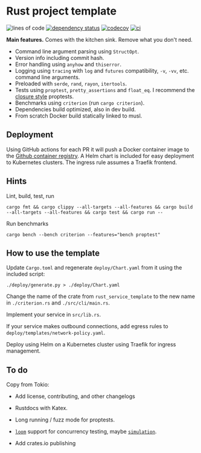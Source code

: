 # Rust project template

![lines of code](https://img.shields.io/tokei/lines/github/recmo/rust-app-template)
[![dependency status](https://deps.rs/repo/github/recmo/rust-app-template/status.svg)](https://deps.rs/repo/github/recmo/rust-app-template)
[![codecov](https://img.shields.io/codecov/c/github/recmo/rust-app-template)](https://codecov.io/gh/Recmo/rust-app-template)
[![ci](https://img.shields.io/github/workflow/status/recmo/rust-app-template/ci)](https://github.com/Recmo/rust-app-template/actions?query=workflow%ci)

**Main features.** Comes with the kitchen sink. Remove what you don't need.

* Command line argument parsing using `StructOpt`.
* Version info including commit hash.
* Error handling using `anyhow` and `thiserror`.
* Logging using `tracing` with `log` and `futures` compatibility, `-v`, `-vv`, etc. command line arguments.
* Preloaded with `serde`, `rand`, `rayon`, `itertools`.
* Tests using `proptest`, `pretty_assertions` and `float_eq`. I recommend the [closure style](https://docs.rs/proptest/0.10.1/proptest/macro.proptest.html#closure-style-invocation) proptests.
* Benchmarks using `criterion` (run `cargo criterion`).
* Dependencies build optimized, also in dev build.
* From scratch Docker build statically linked to musl.

## Deployment

Using GitHub actions for each PR it will push a Docker container image to the [Github container registry](ghcr.io). A Helm chart is included for easy deployment to Kubernetes clusters. The ingress rule assumes a Traefik frontend.

## Hints

Lint, build, test, run

```shell
cargo fmt && cargo clippy --all-targets --all-features && cargo build --all-targets --all-features && cargo test && cargo run --
```

Run benchmarks

```shell
cargo bench --bench criterion --features="bench proptest"
```

## How to use the template

Update `Cargo.toml` and regenerate `deploy/Chart.yaml` from it using the included script:

```shell
./deploy/generate.py > ./deploy/Chart.yaml
```

Change the name of the crate from `rust_service_template` to the new name in `./criterion.rs` and `./src/cli/main.rs`.

Implement your service in `src/lib.rs`.

If your service makes outbound connections, add egress rules to `deploy/templates/network-policy.yaml`.

Deploy using Helm on a Kubernetes cluster using Traefik for ingress management.


## To do

Copy from Tokio:
* Add license, contributing, and other changelogs

* Rustdocs with Katex.
* Long running / fuzz mode for proptests.
* [`loom`](https://crates.io/crates/loom) support for concurrency testing, maybe [`simulation`](https://github.com/tokio-rs/simulation).
* Add crates.io publishing
